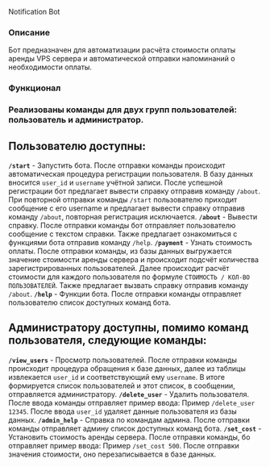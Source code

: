 Notification Bot

### Описание

Бот предназначен для автоматизации расчёта стоимости оплаты аренды VPS сервера и автоматической отправки напоминаний о необходимости оплаты.

### Функционал

### Реализованы команды для двух групп пользователей: **пользователь** и **администратор**.
## Пользователю доступны:
**`/start`** - Запустить бота. После отправки команды происходит автоматическая процедура регистрации пользователя. В базу данных вносится `user_id` и `username` учётной записи. После успешной регистрации бот предлагает вывести справку отправив команду `/about`. При повторной отправки команды `/start` пользователю приходит сообщение с его username и предлагает вывести справку отправив команду `/about`, повторная регистрация исключается. 
**`/about`** - Вывести справку. После отправки команды бот отправляет пользователю сообщение с текстом справки. Также предлагает ознакомиться с функциями бота отправив команду `/help`. 
**`/payment`** - Узнать стоимость оплаты. После отправки команды, из базы данных выгружается значение стоимости аренды сервера и происходит подсчёт количества зарегистрированных пользователей. Далее происходит расчёт стоимости для каждого пользователя по формуле `СТОИМОСТЬ / КОЛ-ВО ПОЛЬЗОВАТЕЛЕЙ`. Также предлагает вызвать справку отправив команду `/about`. 
**`/help`** - Функции бота. После отправки команды отправляет пользователю список доступных команд бота.

## Администратору доступны, помимо команд пользователя, следующие команды:
**`/view_users`** - Просмотр пользователей. После отправки команды происходит процедура обращения к базе данных, далее из таблицы извлекается `user_id` и соответствующий ему `username`. В итоге формируется список пользователей и этот список, в сообщении, отправляется администратору.
**`/delete_user`** - Удалить пользователя. После ввода команды отправляет пример ввода: Пример `/delete_user 12345`. После ввода `user_id` удаляет данные пользователя из базы данных.
**`/admin_help`** - Справка по командам админа. После отправки команды отправляет админу список доступных команд бота.
**`/set_cost`** - Установить стоимость аренды сервера. После отправки команды, бо отправляет пример ввода: Пример `/set_cost 500`. После отправки значения стоимости, оно перезаписывается в базе данных.